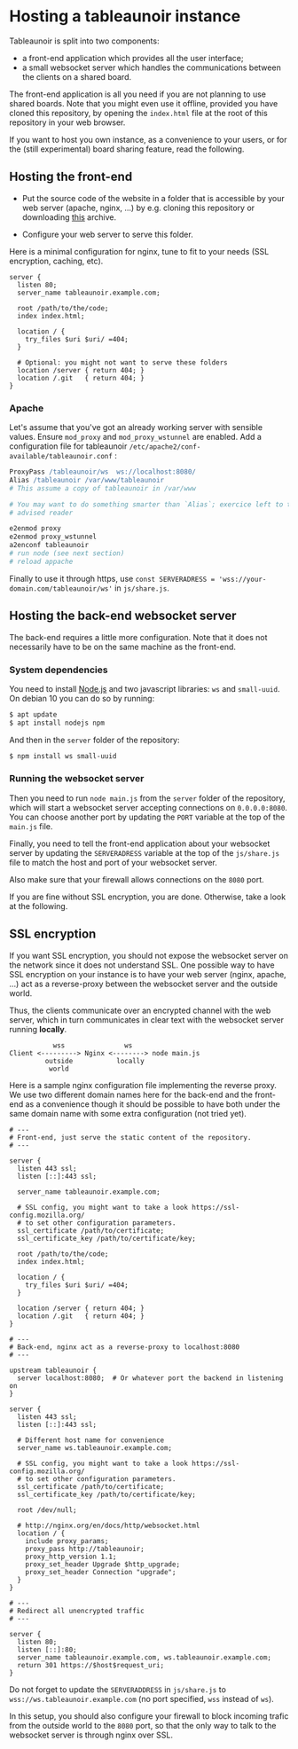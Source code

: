 # Hosting a tableaunoir instance

Tableaunoir is split into two components:

- a front-end application which provides all the user interface;
- a small websocket server which handles the communications between the clients
  on a shared board.

The front-end application is all you need if you are not planning to use shared
boards. Note that you might even use it offline, provided you have cloned this
repository, by opening the `index.html` file at the root of this repository in
your web browser.

If you want to host you own instance, as a convenience to your users, or for the
(still experimental) board sharing feature, read the following.


## Hosting the front-end

- Put the source code of the website in a folder that is accessible by your web
  server (apache, nginx, …) by e.g. cloning this repository or downloading
  [this](https://github.com/tableaunoir/tableaunoir.github.io/archive/master.zip)
  archive.

- Configure your web server to serve this folder.

Here is a minimal configuration for nginx, tune to fit to your needs (SSL
encryption, caching, etc).

```nginx
server {
  listen 80;
  server_name tableaunoir.example.com;

  root /path/to/the/code;
  index index.html;

  location / {
    try_files $uri $uri/ =404;
  }

  # Optional: you might not want to serve these folders
  location /server { return 404; }
  location /.git   { return 404; }
}
```

### Apache

Let's assume that you've got an already working server with sensible values.
Ensure `mod_proxy` and `mod_proxy_wstunnel` are enabled. Add a configuration
file for tableaunoir `/etc/apache2/conf-available/tableaunoir.conf` :

```apache
ProxyPass /tableaunoir/ws  ws://localhost:8080/
Alias /tableaunoir /var/www/tableaunoir
# This assume a copy of tableaunoir in /var/www

# You may want to do something smarter than `Alias`; exercice left to the
# advised reader
```

```sh
e2enmod proxy
e2enmod proxy_wstunnel
a2enconf tableaunoir
# run node (see next section)
# reload appache
```

Finally to use it through https, use `const SERVERADRESS = 'wss://your-domain.com/tableaunoir/ws'`
in `js/share.js`.


## Hosting the back-end websocket server

The back-end requires a little more configuration.
Note that it does not necessarily have to be on the same machine as the
front-end.

### System dependencies

You need to install [Node.js](https://nodejs.org/en/) and two javascript
libraries: `ws` and `small-uuid`.
On debian 10 you can do so by running:

```sh
$ apt update
$ apt install nodejs npm
```

And then in the `server` folder of the repository:

```sh
$ npm install ws small-uuid
```

### Running the websocket server

Then you need to run `node main.js` from the `server` folder of the repository,
which will start a websocket server accepting connections on `0.0.0.0:8080`.
You can choose another port by updating the `PORT` variable at the top of the
`main.js` file.

Finally, you need to tell the front-end application about your websocket server
by updating the `SERVERADRESS` variable at the top of the `js/share.js` file to
match the host and port of your websocket server.

Also make sure that your firewall allows connections on the `8080` port.

If you are fine without SSL encryption, you are done.
Otherwise, take a look at the following.

## SSL encryption

If you want SSL encryption, you should not expose the websocket server on the
network since it does not understand SSL.
One possible way to have SSL encryption on your instance is to have your web
server (nginx, apache, …) act as a reverse-proxy between the websocket server
and the outside world.

Thus, the clients communicate over an encrypted channel with the web server,
which in turn communicates in clear text with the websocket server running
**locally**.

```
           wss               ws
Client <---------> Nginx <--------> node main.js
         outside           locally
          world
```

Here is a sample nginx configuration file implementing the reverse proxy.
We use two different domain names here for the back-end and the front-end as a
convenience though it should be possible to have both under the same domain name
with some extra configuration (not tried yet).

```nginx
# ---
# Front-end, just serve the static content of the repository.
# ---

server {
  listen 443 ssl;
  listen [::]:443 ssl;

  server_name tableaunoir.example.com;

  # SSL config, you might want to take a look https://ssl-config.mozilla.org/
  # to set other configuration parameters.
  ssl_certificate /path/to/certificate;
  ssl_certificate_key /path/to/certificate/key;

  root /path/to/the/code;
  index index.html;

  location / {
    try_files $uri $uri/ =404;
  }

  location /server { return 404; }
  location /.git   { return 404; }
}

# ---
# Back-end, nginx act as a reverse-proxy to localhost:8080
# ---

upstream tableaunoir {
  server localhost:8080;  # Or whatever port the backend in listening on
}

server {
  listen 443 ssl;
  listen [::]:443 ssl;

  # Different host name for convenience
  server_name ws.tableaunoir.example.com;

  # SSL config, you might want to take a look https://ssl-config.mozilla.org/
  # to set other configuration parameters.
  ssl_certificate /path/to/certificate;
  ssl_certificate_key /path/to/certificate/key;

  root /dev/null;

  # http://nginx.org/en/docs/http/websocket.html
  location / {
    include proxy_params;
    proxy_pass http://tableaunoir;
    proxy_http_version 1.1;
    proxy_set_header Upgrade $http_upgrade;
    proxy_set_header Connection "upgrade";
  }
}

# ---
# Redirect all unencrypted traffic
# ---

server {
  listen 80;
  listen [::]:80;
  server_name tableaunoir.example.com, ws.tableaunoir.example.com;
  return 301 https://$host$request_uri;
}
```

Do not forget to update the `SERVERADDRESS` in `js/share.js` to
`wss://ws.tableaunoir.example.com` (no port specified, `wss` instead of `ws`).

In this setup, you should also configure your firewall to block incoming trafic
from the outside world to the `8080` port, so that the only way to talk to the
websocket server is through nginx over SSL.
